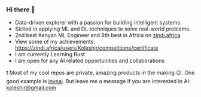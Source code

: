 ### Hi there 👋

- Data-driven explorer with a passion for building intelligent systems. 
- Skilled in applying ML and DL techniques to solve real-world problems.
- 2nd best Kenyan ML Engineer and 8th best in Africa on [zindi.africa](https://zindi.africa)
- View some of my achievements: https://zindi.africa/users/Koleshjr/competitions/certificate
- I am currently Learning Rust
- I am open for any AI related opportunities and collaborations

❗  Most of my cool repos are private, amazing products in the making 😉. One good example is [inveai](https://www.linkedin.com/feed/update/urn:li:activity:7139905752252534784/). But leave me a message if you are interested in AI: koleshjr@gmail.com<br ><br >

